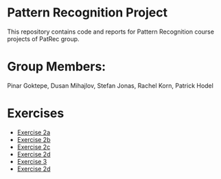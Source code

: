 # Pattern Recognition Project
This repository contains code and reports for Pattern Recognition course projects of PatRec group.

# Group Members:
Pinar Goktepe, 
Dusan Mihajlov, 
Stefan Jonas,
Rachel Korn,
Patrick Hodel


# Exercises

* [Exercise 2a](Exercise_2a/README.md)
* [Exercise 2b](Exercise_2b/ReadMe.md)
* [Exercise 2c](Exercise_2c/Exercise2c_CNN.md)
* [Exercise 2d](Exercise_2d_v2/ReadMe.md)
* [Exercise 3](Exercise_3/ReadMe.md)
* [Exercise 2d](Exercise_4/ReadMe.md)

